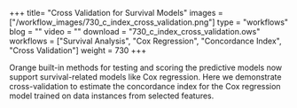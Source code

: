 +++
title= "Cross Validation for Survival Models"
images =  ["/workflow_images/730_c_index_cross_validation.png"]
type = "workflows"
blog =  ""
video = ""
download = "730_c_index_cross_validation.ows"
workflows = ["Survival Analysis", "Cox Regression", "Concordance Index", "Cross Validation"]
weight = 730
+++

Orange built-in methods for testing and scoring the predictive models now support survival-related models like Cox regression. Here we demonstrate cross-validation to estimate the concordance index for the Cox regression model trained on data instances from selected features.
